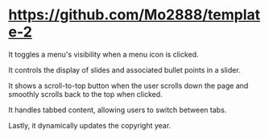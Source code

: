 #   https://github.com/Mo2888/template-2

It toggles a menu's visibility when a menu icon is clicked.

It controls the display of slides and associated bullet points in a slider.

It shows a scroll-to-top button when the user scrolls down the page and smoothly scrolls back to the top when clicked.

It handles tabbed content, allowing users to switch between tabs.

Lastly, it dynamically updates the copyright year.
